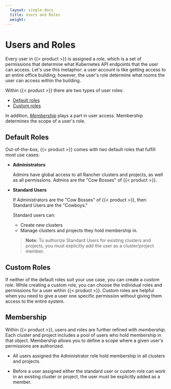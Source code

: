 ```yaml
---
  layout: single-docs
  title: Users and Roles
  weight: 
---
```


# Users and Roles

Every user in {{< product >}} is assigned a _role_, which is a set of permissions that determine what Kubernetes API endpoints that the user can access. Let's use this metaphor: a user account is like getting access to an entire office building; however, the user's role determine what rooms the user can access within the building.

Within {{< product >}} there are two types of user roles:

-	[Default roles](#default-roles)
-	[Custom roles](#custom-roles)

In addition, [_Membership_](#membership) plays a part in user access. Membership determines the scope of a user's role.

## Default Roles

Out-of-the-box, {{< product >}} comes with two default roles that fulfill most use cases:

-	**Administrators**

	Admins have global access to all Rancher clusters and projects, as well as all permissions. Admins are the "Cow Bosses" of {{< product >}}.

-	**Standard Users**

	If Administrators are the "Cow Bosses" of {{< product >}}, then Standard Users are the "Cowboys."

	Standard users can:

	-	Create new clusters
	-	Manage clusters and projects they hold membership in.<br/>

	>**Note:** To authorize Standard Users for existing clusters and projects, you must explicitly add the user as a cluster/project member.



## Custom Roles

If neither of the default roles suit your use case, you can create a _custom role_. While creating a custom role, you can choose the individual roles and permissions for a user within {{< product >}}. Custom roles are helpful when you need to give a user one specific permission without giving them access to the entire system.

## Membership

Within {{< product >}}, users and roles are further refined with _membership_. Each cluster and project includes a pool of users who hold membership in that object. Membership allows you to define a scope where a given user's permissions are authorized.

-	All users assigned the Administrator role hold membership in all clusters and projects.

-	Before a user assigned either the standard user or custom role can work in an existing cluster or project, the user must be explicitly added as a member.
